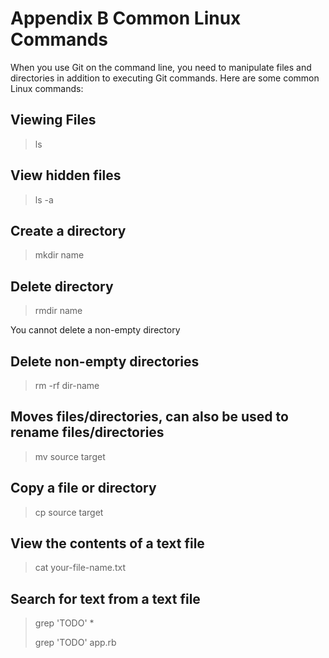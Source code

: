 
# Appendix B Common Linux Commands

When you use Git on the command line, you need to manipulate files and
directories in addition to executing Git commands. Here are some common Linux
commands:

## Viewing Files

> ls

## View hidden files

> ls -a

## Create a directory

> mkdir name

## Delete directory

> rmdir name

You cannot delete a non-empty directory

## Delete non-empty directories

> rm -rf dir-name

## Moves files/directories, can also be used to rename files/directories

> mv source target

## Copy a file or directory

> cp source target

## View the contents of a text file

> cat your-file-name.txt

## Search for text from a text file

> grep 'TODO' \*
>
> grep 'TODO' app.rb
